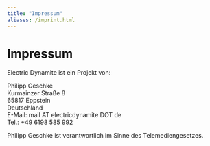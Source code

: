 ```yaml
---
title: "Impressum"
aliases: /imprint.html
---
```

Impressum
=========

Electric Dynamite ist ein Projekt von:

Philipp Geschke  
Kurmainzer Stra&szlig;e 8  
65817 Eppstein  
Deutschland  
E-Mail: mail AT electricdynamite DOT de  
Tel.: +49 6198 585 992

Philipp Geschke ist verantwortlich im Sinne des Telemediengesetzes.
